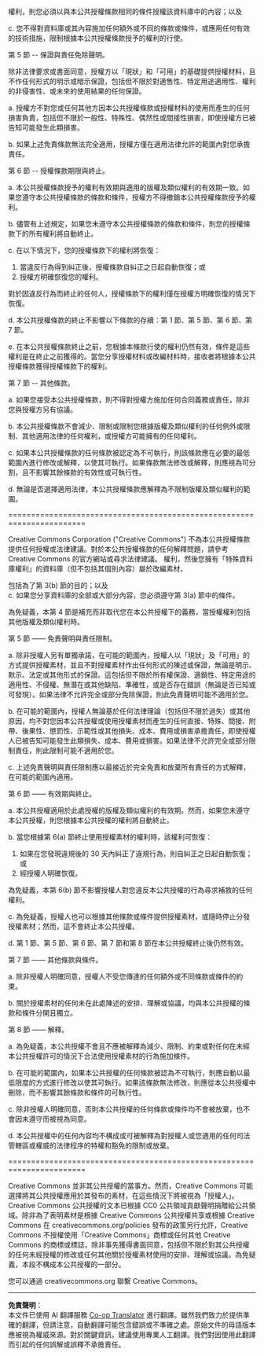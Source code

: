 <!--
CO_OP_TRANSLATOR_METADATA:
{
  "original_hash": "fba3b94d88bfb9b81369b869a1e9a20f",
  "translation_date": "2025-08-29T21:58:38+00:00",
  "source_file": "sketchnotes/LICENSE.md",
  "language_code": "mo"
}
-->
權利，則您必須以與本公共授權條款相同的條件授權該資料庫中的內容；以及  

  c. 您不得對資料庫或其內容施加任何額外或不同的條款或條件，或應用任何有效的技術措施，限制根據本公共授權條款授予的權利的行使。  

第 5 節 -- 保證與責任免除聲明。  

除非法律要求或書面同意，授權方以「現狀」和「可用」的基礎提供授權材料，且不作任何形式的明示或暗示保證，包括但不限於對適售性、特定用途適用性、權利的非侵害性、或未來的使用結果的任何保證。  

a. 授權方不對您或任何其他方因本公共授權條款或授權材料的使用而產生的任何損害負責，包括但不限於一般性、特殊性、偶然性或間接性損害，即使授權方已被告知可能發生此類損害。  

b. 如果上述免責條款無法完全適用，授權方僅在適用法律允許的範圍內對您承擔責任。  

第 6 節 -- 授權條款期限與終止。  

a. 本公共授權條款授予的權利有效期與適用的版權及類似權利的有效期一致。如果您遵守本公共授權條款的條款和條件，授權方不得撤銷本公共授權條款授予的權利。  

b. 儘管有上述規定，如果您未遵守本公共授權條款的條款和條件，則您的授權條款下的所有權利將自動終止。  

c. 在以下情況下，您的授權條款下的權利將恢復：  

   1. 當違反行為得到糾正後，授權條款自糾正之日起自動恢復；或  
   2. 授權方明確恢復您的權利。  

   對於因違反行為而終止的任何人，授權條款下的權利僅在授權方明確恢復的情況下恢復。  

d. 本公共授權條款的終止不影響以下條款的存續：第 1 節、第 5 節、第 6 節、第 7 節。  

e. 在本公共授權條款終止之前，您根據本條款行使的權利仍然有效，條件是這些權利是在終止之前獲得的。當您分享授權材料或改編材料時，接收者將根據本公共授權條款獲得授權條款下的權利。  

第 7 節 -- 其他條款。  

a. 如果您接受本公共授權條款，則不得對授權方施加任何合同義務或責任，除非您與授權方另有協議。  

b. 本公共授權條款不會減少、限制或限制您根據版權及類似權利的任何例外或限制、其他適用法律的任何權利，或授權方可能擁有的任何權利。  

c. 如果本公共授權條款的任何條款被認定為不可執行，則該條款應在必要的最低範圍內進行修改或解釋，以使其可執行。如果條款無法修改或解釋，則應視為可分割，且不影響其餘條款的有效性或可執行性。  

d. 無論是否選擇適用法律，本公共授權條款應解釋為不限制版權及類似權利的範圍。  

=======================================================================  

Creative Commons Corporation ("Creative Commons") 不為本公共授權條款提供任何授權或法律建議。對於本公共授權條款的任何解釋問題，請參考 Creative Commons 的官方網站或尋求法律建議。
權利，然後您擁有「特殊資料庫權利」的資料庫（但不包括其個別內容）屬於改編素材，

包括為了第 3(b) 節的目的；以及  
c. 如果您分享資料庫的全部或大部分內容，您必須遵守第 3(a) 節中的條件。

為免疑義，本第 4 節是補充而非取代您在本公共授權下的義務，當授權權利包括其他版權及類似權利時。


第 5 節 —— 免責聲明與責任限制。

a. 除非授權人另有單獨承諾，在可能的範圍內，授權人以「現狀」及「可用」的方式提供授權素材，並且不對授權素材作出任何形式的陳述或保證，無論是明示、默示、法定或其他形式的保證。這包括但不限於所有權保證、適銷性、特定用途的適用性、不侵權、無潛在或其他缺陷、準確性，或是否存在錯誤（無論是否已知或可發現）。如果法律不允許完全或部分免除保證，則此免責聲明可能不適用於您。

b. 在可能的範圍內，授權人無論基於任何法律理論（包括但不限於過失）或其他原因，均不對您因本公共授權或使用授權素材而產生的任何直接、特殊、間接、附帶、後果性、懲罰性、示範性或其他損失、成本、費用或損害承擔責任，即使授權人已被告知可能發生此類損失、成本、費用或損害。如果法律不允許完全或部分限制責任，則此限制可能不適用於您。

c. 上述免責聲明與責任限制應以最接近於完全免責和放棄所有責任的方式解釋，在可能的範圍內適用。


第 6 節 —— 有效期與終止。

a. 本公共授權適用於此處授權的版權及類似權利的有效期。然而，如果您未遵守本公共授權，則您根據本公共授權的權利將自動終止。

b. 當您根據第 6(a) 節終止使用授權素材的權利時，該權利可恢復：  

1. 如果在您發現違規後的 30 天內糾正了違規行為，則自糾正之日起自動恢復；或  
2. 經授權人明確恢復。  

為免疑義，本第 6(b) 節不影響授權人對您違反本公共授權的行為尋求補救的任何權利。

c. 為免疑義，授權人也可以根據其他條款或條件提供授權素材，或隨時停止分發授權素材；然而，這不會終止本公共授權。

d. 第 1 節、第 5 節、第 6 節、第 7 節和第 8 節在本公共授權終止後仍然有效。


第 7 節 —— 其他條款與條件。

a. 除非授權人明確同意，授權人不受您傳達的任何額外或不同條款或條件的約束。

b. 關於授權素材的任何未在此處陳述的安排、理解或協議，均與本公共授權的條款和條件分開且獨立。


第 8 節 —— 解釋。

a. 為免疑義，本公共授權不會且不應被解釋為減少、限制、約束或對任何在未經本公共授權許可的情況下合法使用授權素材的行為施加條件。

b. 在可能的範圍內，如果本公共授權的任何條款被認為不可執行，則應自動以最低限度的方式進行修改以使其可執行。如果該條款無法修改，則應從本公共授權中刪除，而不影響其餘條款和條件的可執行性。

c. 除非授權人明確同意，否則本公共授權的任何條款或條件均不會被放棄，也不會因未遵守而被視為同意。

d. 本公共授權中的任何內容均不構成或可被解釋為對授權人或您適用的任何司法管轄區或權威的法律程序的特權和豁免的限制或放棄。


=======================================================================

Creative Commons 並非其公共授權的當事方。然而，Creative Commons 可能選擇將其公共授權應用於其發布的素材，在這些情況下將被視為「授權人」。Creative Commons 公共授權的文本已根據 CC0 公共領域貢獻聲明捐贈給公共領域。除非為了表明素材是根據 Creative Commons 公共授權共享或根據 Creative Commons 在 creativecommons.org/policies 發布的政策另行允許，Creative Commons 不授權使用「Creative Commons」商標或任何其他 Creative Commons 的商標或標誌，除非事先獲得書面同意，包括但不限於對其公共授權的任何未經授權的修改或任何其他關於授權素材使用的安排、理解或協議。為免疑義，本段不構成本公共授權的一部分。

您可以通過 creativecommons.org 聯繫 Creative Commons。

---

**免責聲明**：  
本文件已使用 AI 翻譯服務 [Co-op Translator](https://github.com/Azure/co-op-translator) 進行翻譯。雖然我們致力於提供準確的翻譯，但請注意，自動翻譯可能包含錯誤或不準確之處。原始文件的母語版本應被視為權威來源。對於關鍵資訊，建議使用專業人工翻譯。我們對因使用此翻譯而引起的任何誤解或誤釋不承擔責任。